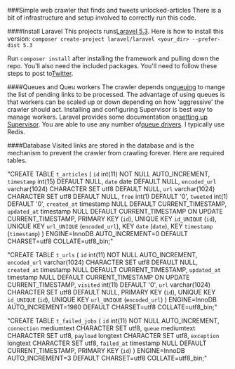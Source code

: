 ###Simple web crawler that finds and tweets unlocked-articles
There is a bit of infrastructure and setup involved to correctly run this code.

####Install Laravel
This projects runs[Laravel 5.3](https://laravel.com/). Here is how to install this version:
`composer create-project laravel/laravel <your_dir> --prefer-dist 5.3`

Run `composer install` after installing the framework and pulling down the repo. You'll also need the included packages. You'll need to follow these steps to post to[Twitter](https://github.com/thujohn/twitter).

####Queues and Queu workers
The crawler depends on[queuing](https://laravel.com/docs/5.3/queues) to mange the list of pending links to be processed.
The advantage of using queues is that workers can be scaled up or down depending on how 'aggressive' the crawler should act.
Installing and configuring Supervisor is best way to manage workers. Laravel provides some documentation on[setting up Supervisor](https://laravel.com/docs/5.3/queues#supervisor-configuration).
You are able to use any number of[queue drivers](https://laravel.com/docs/5.3/queues#driver-prerequisites). I typically use Redis.

####Database
Visited links are stored in the database and is the mechanism to prevent the crawler from crawling forever. Here are required tables.

"CREATE TABLE `t_articles` (
   `id` int(11) NOT NULL AUTO_INCREMENT,
   `timestamp` int(15) DEFAULT NULL,
   `date` date DEFAULT NULL,
   `encoded_url` varchar(1024) CHARACTER SET utf8 DEFAULT NULL,
   `url` varchar(1024) CHARACTER SET utf8 DEFAULT NULL,
   `free` int(1) DEFAULT '0',
   `tweeted` int(1) DEFAULT '0',
   `created_at` timestamp NULL DEFAULT CURRENT_TIMESTAMP,
   `updated_at` timestamp NULL DEFAULT CURRENT_TIMESTAMP ON UPDATE CURRENT_TIMESTAMP,
   PRIMARY KEY (`id`),
   UNIQUE KEY `id_UNIQUE` (`id`),
   UNIQUE KEY `url_UNIQUE` (`encoded_url`),
   KEY `date` (`date`),
   KEY `timestamp` (`timestamp`)
 ) ENGINE=InnoDB AUTO_INCREMENT=0 DEFAULT CHARSET=utf8 COLLATE=utf8_bin;"

 "CREATE TABLE `t_urls` (
    `id` int(11) NOT NULL AUTO_INCREMENT,
    `encoded_url` varchar(1024) CHARACTER SET utf8 DEFAULT NULL,
    `created_at` timestamp NULL DEFAULT CURRENT_TIMESTAMP,
    `updated_at` timestamp NULL DEFAULT CURRENT_TIMESTAMP ON UPDATE CURRENT_TIMESTAMP,
    `visited` int(11) DEFAULT '0',
    `url` varchar(1024) CHARACTER SET utf8 DEFAULT NULL,
    PRIMARY KEY (`id`),
    UNIQUE KEY `id_UNIQUE` (`id`),
    UNIQUE KEY `url_UNIQUE` (`encoded_url`)
  ) ENGINE=InnoDB AUTO_INCREMENT=1980 DEFAULT CHARSET=utf8 COLLATE=utf8_bin;"

  "CREATE TABLE `t_failed_jobs` (
     `id` int(11) NOT NULL AUTO_INCREMENT,
     `connection` mediumtext CHARACTER SET utf8,
     `queue` mediumtext CHARACTER SET utf8,
     `payload` longtext CHARACTER SET utf8,
     `exception` longtext CHARACTER SET utf8,
     `failed_at` timestamp NULL DEFAULT CURRENT_TIMESTAMP,
     PRIMARY KEY (`id`)
   ) ENGINE=InnoDB AUTO_INCREMENT=3 DEFAULT CHARSET=utf8 COLLATE=utf8_bin;"